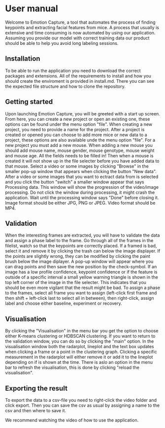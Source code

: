 # User manual
Welcome to Emotion Capture, a tool that automates the process of finding keypoints and extracting facial features from mice. A process that usually is extensive and time consuming is now automated by using our application. Assuming you provide our model with correct training data our product should be able to help you avoid long labeling sessions.

## Installation
To be able to run the application you need to download the correct packages and extensions. All of the requirements to install and how you should create the enviroment is provided in install.md. There you can see the expected file structure and how to clone the repository. 

## Getting started
Upon launching Emotion Capture, you will be greeted with a start up screen. From here, you can create a new project or open an existing one, these options can be found under the menu option "file". When creating a new project, you need to provide a name for the project. 
After a project is created or opened you can choose to add more mice or new data to a project, these options are also available unde the menu option "file". For a new project you must add a new mouse. When adding a new mouse you should add mouse name, mouse gender, mouse genotype, mouse weight and mouse age. All the fields needs to be filled in! Then when a mouse is created it will not show up in the file selecter before you have added data to that mouse. Select a video or some images by clicking "Browse" in the smaller pop-up window that appears when clicking the button "New data". After a video or some images that you want to ectract data from is selected and you click the button "switch" a smaller window appear that says Processing data. This window will show the progression of the video/image processing. Do not click the window during processing, it might crash the application. Wait until the processing window says "Done" before closing it. Image format should be either JPG, PNG or JPEG. Video format should be MP4.

## Validation
When the interesting frames are extracted, you will have to validate the data and assign a phase label to the frame. Go through all of the frames in the filelist, watch so that the keypoints are correctly placed. If a framed is bad, select it and remove it by clicking the trash can below the image displayer. If the points are slightly wrong, they can be modified by clicking the paint brush below the image diplayer. A pop-up window will appear where you can drag points and then save the new position by the check-symbol. If an image has a low profile confidence, keypoint confidence or if the feature is outside of a specific interval a small yellow warning triangle is shown in the top left corner of the image in the file selecter. This indicates that you should be even more vigilant that the result might be bad. To assign a phase to the frames, select all frame you want to assign (left-click first frame and then shift + left-click last to select all in between), then right-click, assign label and choose either baseline, experiment or recovery. 

## Visualisation
By clicking the "Visualisation" in the menu bar you get the option to choose either K-means clustering or HDBSCAN clustering. If you want to return to the validation window, you can do so by clicking the "main" option. In the visualisation window both the radarplot, lineplot and the text box updates when clicking a frame or a point in the clustering graph. Clicking a specific measurement in the radarplot will either remove it or add it to the lineplot depending on if is shown at the time. There is aslo an option in the menu bar to refresh the visualisation, this is done by clicking "reload the visualisation".

## Exporting the result
To export the data to a csv-file you need to right-click the video folder and click export. Then you can save the csv as usual by assigning a name to the csv and then where to save it.   

We recommend watching the video of how to use the application. 
